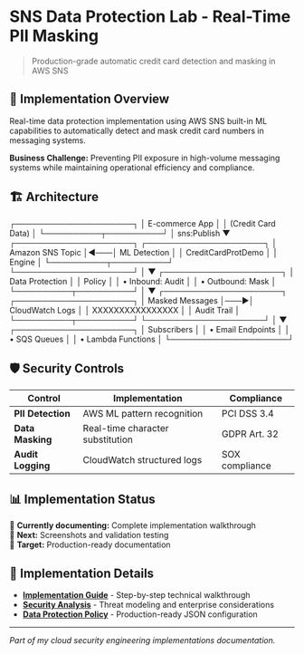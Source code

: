 # SNS Data Protection Lab - Real-Time PII Masking

> Production-grade automatic credit card detection and masking in AWS SNS

## 🎯 Implementation Overview

Real-time data protection implementation using AWS SNS built-in ML capabilities to automatically detect and mask credit card numbers in messaging systems.

**Business Challenge:** Preventing PII exposure in high-volume messaging systems while maintaining operational efficiency and compliance.

## 🏗️ Architecture

┌─────────────────────┐
│  E-commerce App     │
│  (Credit Card Data) │
└──────────┬──────────┘
│ sns:Publish
▼
┌─────────────────────┐    ┌─────────────────────┐
│   Amazon SNS Topic  │◄───│   ML Detection      │
│ CreditCardProtDemo  │    │   Engine            │
└──────────┬──────────┘    └─────────────────────┘
│
▼
┌─────────────────────┐
│ Data Protection     │
│ Policy              │
│ • Inbound: Audit    │
│ • Outbound: Mask    │
└──────────┬──────────┘
│
▼
┌─────────────────────┐    ┌─────────────────────┐
│ Masked Messages     │───►│ CloudWatch Logs     │
│ XXXXXXXXXXXXXXXX    │    │ Audit Trail         │
└──────────┬──────────┘    └─────────────────────┘
│
▼
┌─────────────────────┐
│    Subscribers      │
│ • Email Endpoints   │
│ • SQS Queues        │
│ • Lambda Functions  │
└─────────────────────┘

## 🛡️ Security Controls

| Control | Implementation | Compliance |
|---------|----------------|------------|
| **PII Detection** | AWS ML pattern recognition | PCI DSS 3.4 |
| **Data Masking** | Real-time character substitution | GDPR Art. 32 |
| **Audit Logging** | CloudWatch structured logs | SOX compliance |

## 📊 Implementation Status

🔄 **Currently documenting:** Complete implementation walkthrough  
📅 **Next:** Screenshots and validation testing  
🎯 **Target:** Production-ready documentation

## 🔗 Implementation Details

- **[Implementation Guide](docs/implementation-guide.md)** - Step-by-step technical walkthrough
- **[Security Analysis](docs/security-analysis.md)** - Threat modeling and enterprise considerations  
- **[Data Protection Policy](policies/data-protection-policy.json)** - Production-ready JSON configuration

---

*Part of my cloud security engineering implementations documentation.*
